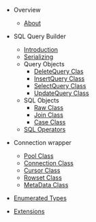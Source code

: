 - Overview

    - [About](README.md)

- SQL Query Builder

    - [Introduction](query-builder/introduction)
    - [Serializing](query-builder/serializing)
    - Query Objects
        - [DeleteQuery Clas](query-builder/query/DeleteQuery)
        - [InsertQuery Class](query-builder/query/InsertQuery)
        - [SelectQuery Class](query-builder/query/SelectQuery)
        - [UpdateQuery Class](query-builder/query/UpdateQuery)
    - SQL Objects
        - [Raw Class](query-builder/sql-object/Raw)
        - [Join Class](query-builder/sql-object/Join)
        - [Case Class](query-builder/sql-object/Case)
    - [SQL Operators](query-builder/operators.md)

- Connection wrapper

    - [Pool Class](connection/Pool)
    - [Connection Class](connection/Connection)
    - [Cursor Class](connection/Cursor)
    - [Rowset Class](connection/Rowset)
    - [MetaData Class](connection/MetaData)

- [Enumerated Types](enumerated-types)
- [Extensions](extensions)

